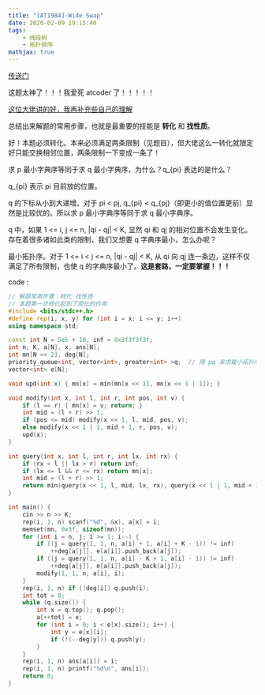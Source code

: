 ```yaml
---
title: "[AT1984]-Wide Swap"
date: 2020-02-09 19:15:40
tags: 
    - 线段树
    - 拓扑排序
mathjax: true 
---
```


[传送门](https://vjudge.net/problem/AtCoder-1984)

这题太神了！！！我爱死 atcoder 了！！！！！

[这位大佬讲的好，我再补充些自己的理解](https://www.cnblogs.com/cjoierShiina-Mashiro/p/12233486.html)

总结出来解题的常用步骤，也就是最重要的技能是 **转化** 和 **找性质**。

好！本题必须转化。本来必须满足两条限制（见题目），但大佬这么一转化就限定好只能交换相邻位置，两条限制一下变成一条了！

求 p 最小字典序等同于求 q 最小字典序，为什么？q_{pi} 表达的是什么？

q_{pi} 表示 pi 目前放的位置。

q 的下标从小到大递增。对于 pi < pj, q_{pi} < q_{pj}（即更小的值位置更前）显然是比较优的。所以求 p 最小字典序等同于求 q 最小字典序。

q 中，如果 1 <= i, j <= n, |qi - qj| < K, 显然 qi 和 qj 的相对位置不会发生变化。存在着很多诸如此类的限制，我们又想要 q 字典序最小，怎么办呢？

最小拓扑序。对于 1 <= i < j <= n, |qi - qj| < K, 从 qi 向 qj 连一条边，这样不仅满足了所有限制，也使 q 的字典序最小了。**这是套路，一定要掌握！！！**

code :
``` c++
// 解题常用步骤：转化 找性质
// 本题第一步转化起到了简化的作用
#include <bits/stdc++.h>
#define rep(i, x, y) for (int i = x; i <= y; i++)
using namespace std;

const int N = 5e5 + 10, inf = 0x3f3f3f3f;
int n, K, a[N], x, ans[N];
int mn[N << 2], deg[N];
priority_queue<int, vector<int>, greater<int> >q;  // 用 pq 来求最小拓扑序
vector<int> e[N];

void upd(int x) { mn[x] = min(mn[x << 1], mn[x << 1 | 1]); }

void modify(int x, int l, int r, int pos, int v) {
    if (l == r) { mn[x] = v; return; }
    int mid = (l + r) >> 1;
    if (pos <= mid) modify(x << 1, l, mid, pos, v);
    else modify(x << 1 | 1, mid + 1, r, pos, v);
    upd(x);
}

int query(int x, int l, int r, int lx, int rx) {
    if (rx < l || lx > r) return inf;
    if (lx <= l && r <= rx) return mn[x];
    int mid = (l + r) >> 1;
    return min(query(x << 1, l, mid, lx, rx), query(x << 1 | 1, mid + 1, r, lx, rx));
}

int main() {
    cin >> n >> K;
    rep(i, 1, n) scanf("%d", &x), a[x] = i;
    memset(mn, 0x3f, sizeof(mn));
    for (int i = n, j; i >= 1; i--) {
        if ((j = query(1, 1, n, a[i] + 1, a[i] + K - 1)) != inf)
            ++deg[a[j]], e[a[i]].push_back(a[j]);
        if ((j = query(1, 1, n, a[i] - K + 1, a[i] - 1)) != inf)
            ++deg[a[j]], e[a[i]].push_back(a[j]);
        modify(1, 1, n, a[i], i);
    }
    rep(i, 1, n) if (!deg[i]) q.push(i);
    int tot = 0;
    while (q.size()) {
        int x = q.top(); q.pop();
        a[++tot] = x;
        for (int i = 0; i < e[x].size(); i++) {
            int y = e[x][i];
            if (!(--deg[y])) q.push(y); 
        }
    }
    rep(i, 1, n) ans[a[i]] = i;
    rep(i, 1, n) printf("%d\n", ans[i]);
    return 0;
}
```